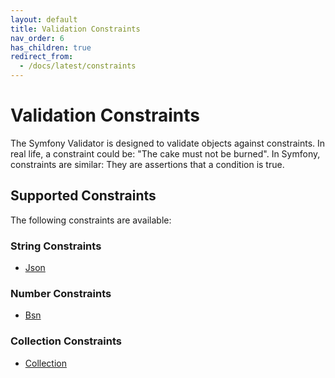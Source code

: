 ```yaml
---
layout: default
title: Validation Constraints
nav_order: 6
has_children: true
redirect_from:
  - /docs/latest/constraints
---
```


# Validation Constraints

The Symfony Validator is designed to validate objects against constraints. In real life, a constraint could be: "The cake must
not be burned". In Symfony, constraints are similar: They are assertions that a condition is true.

## Supported Constraints

The following constraints are available:

### String Constraints

* [Json](constraints/json.md)

### Number Constraints

* [Bsn](constraints/bsn.md)

### Collection Constraints

* [Collection](constraints/collection.md)
